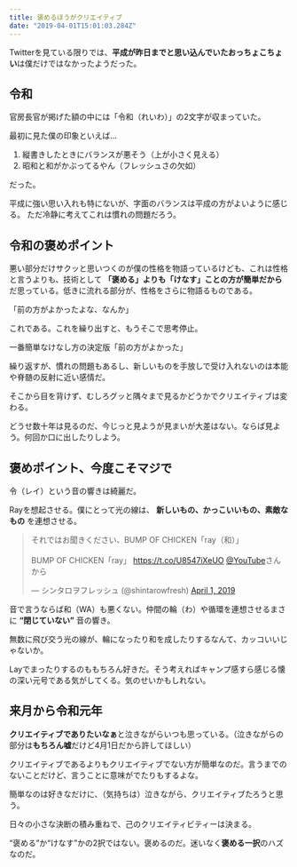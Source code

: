 ```yaml
---
title: 褒めるほうがクリエイティブ
date: "2019-04-01T15:01:03.284Z"
---
```


Twitterを見ている限りでは、**平成が昨日までと思い込んでいたおっちょこちょい**は僕だけではなかったようだった。

## 令和

官房長官が掲げた額の中には「令和（れいわ）」の2文字が収まっていた。

最初に見た僕の印象といえば…

1. 縦書きしたときにバランスが悪そう（上が小さく見える）
2. 昭和と和がかぶってるやん（フレッシュさの欠如）

だった。

平成に強い思い入れも特にないが、字面のバランスは平成の方がよいように感じる。
ただ冷静に考えてこれは慣れの問題だろう。

## 令和の褒めポイント

悪い部分だけサクッと思いつくのが僕の性格を物語っているけども、これは性格と言うよりも、技術として **「褒める」よりも「けなす」ことの方が簡単だから** だ思っている。低きに流れる部分が、性格をさらに物語るものである。

「前の方がよかったよな、なんか」

これである。これを繰り出すと、もうそこで思考停止。

一番簡単なけなし方の決定版「前の方がよかった」

繰り返すが、慣れの問題もあるし、新しいものを手放しで受け入れないのは本能や脊髄の反射に近い感情だ。

そこから目を背けず、むしろグッと隅々まで見るかどうかでクリエイティブは変わる。

どうせ数十年は見るのだ、今じっと見ようが見まいが大差はない。ならば見よう。何回か口に出したりしよう。

## 褒めポイント、今度こそマジで

令（レイ）という音の響きは綺麗だ。

Rayを想起させる。僕にとって光の線は、 **新しいもの、かっこいいもの、素敵なもの** を連想させる。

<blockquote class="twitter-tweet"><p lang="ja" dir="ltr">それではお聞きください、BUMP OF CHICKEN「ray（和）」<br><br>BUMP OF CHICKEN「ray」 <a href="https://t.co/U8547iXeUO">https://t.co/U8547iXeUO</a> <a href="https://twitter.com/YouTube?ref_src=twsrc%5Etfw">@YouTube</a>さんから</p>&mdash; シンタロヲフレッシュ (@shintarowfresh) <a href="https://twitter.com/shintarowfresh/status/1112550740088639488?ref_src=twsrc%5Etfw">April 1, 2019</a></blockquote> <script async src="https://platform.twitter.com/widgets.js" charset="utf-8"></script>



音で言うならば和（WA）も悪くない。仲間の輪（わ）や循環を連想させるまさに **“閉じていない”** 音の響き。

無数に飛び交う光の線が、輪になったり和を成したりするなんて、カッコいいじゃないか。

Layでまったりするのももちろん好きだ。そう考えればキャンプ感すら感じる懐の深い元号である気がしてくる。気のせいかもしれない。

## 来月から令和元年

**クリエイティブでありたいなぁ**と泣きながらいつも思っている。（泣きながらの部分は**もちろん嘘**だけど4月1日だから許してほしい）

クリエイティブであるよりもクリエイティブでない方が簡単なのだ。言うまでのないことだけど、言うことに意味がでたりもするよな。

簡単なのは好きなだけに、（気持ちは）泣きながら、クリエイティブたろうと思う。

日々の小さな決断の積み重ねで、己のクリエイティビティーは決まる。

“褒める”か“けなす”かの2択ではない。褒めるのだ。迷いなく**褒める一択**のハズなのだ。
